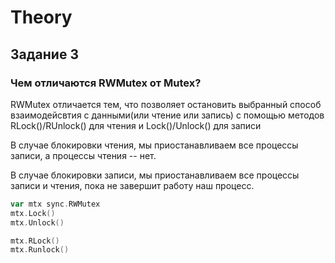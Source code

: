 # Theory

## Задание 3

### Чем отличаются RWMutex от Mutex?

RWMutex отличается тем, что позволяет остановить выбранный способ взаимодейсвтия
с данными(или чтение или запись) с помощью методов RLock()/RUnlock() для чтения
и Lock()/Unlock() для записи

В случае блокировки чтения, мы приостанавливаем все процессы записи, а процессы чтения -- нет.

В случае блокировки записи, мы приостанавливаем все процессы записи и чтения, пока 
не завершит работу наш процесс.

```Go
var mtx sync.RWMutex
mtx.Lock()
mtx.Unlock()

mtx.RLock()
mtx.Runlock()
```
